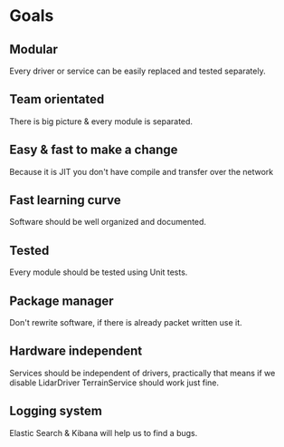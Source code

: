 # Goals

## Modular
Every driver or service can be easily replaced and tested separately.

## Team orientated
There is big picture & every module is separated.

## Easy & fast to make a change 
Because it is JIT you don't have compile and transfer over the network

## Fast learning curve
Software should be well organized and documented.

## Tested 
Every module should be tested using Unit tests.

## Package manager 
Don't rewrite software, if there is already packet written use it.

## Hardware independent 
Services should be independent of drivers, practically that means if 
we disable LidarDriver TerrainService should work just fine.

## Logging system 
Elastic Search & Kibana will help us to find a bugs.
